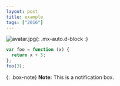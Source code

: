 ```yaml
---
layout: post
title: example
tags: ["2016"]
---
```


<!--

文档：https://jekyllrb.com/docs/
安装依赖：bundle install
本地调试：bundle exec jekyll serve

-->

![avatar.jpg](https://cdn-1257430323.cos.ap-guangzhou.myqcloud.com/assets/imgs/20210506201457_0026033cb6769057453d0142751005ae.jpg){: .mx-auto.d-block :}

```js
var foo = function (x) {
  return x + 5;
};
foo(3);
```

{: .box-note}
**Note:** This is a notification box.
